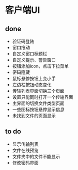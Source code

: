 # 客户端UI

## done

- 验证码登陆
- 窗口拖动
- 自定义窗口标题栏
- 自定义提示、警告窗口
- 按钮添加icon，点击下拉菜单
- 密码隐藏
- 鼠标悬停按钮上变小手
- 左边栏按钮动态变化
- 传输列表界面切换三个页面
- 设置只能同时打开一个传输界面
- 主界面的切换文件类型页面
- 一些图标按钮悬停显示信息
- 未找到文件的页面显示

## to do

- 显示传输列表
- 文件在线预览
- 文件夹中的文件不能显示
- 修改密码界面
